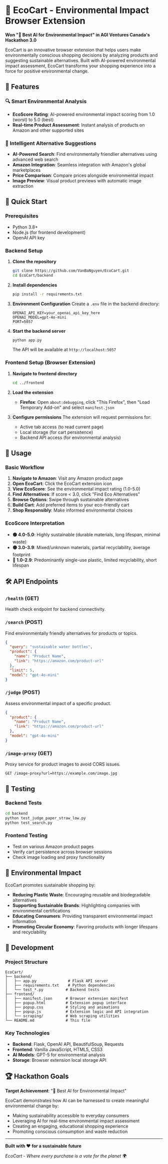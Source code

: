 # 🌱 EcoCart - Environmental Impact Browser Extension

**Won "🌱 Best AI for Environmental Impact" in AGI Ventures Canada's Hackathon 3.0**

EcoCart is an innovative browser extension that helps users make environmentally conscious shopping decisions by analyzing products and suggesting sustainable alternatives. Built with AI-powered environmental impact assessment, EcoCart transforms your shopping experience into a force for positive environmental change.

## 🌟 Features

### 🔍 **Smart Environmental Analysis**
- **EcoScore Rating**: AI-powered environmental impact scoring from 1.0 (worst) to 5.0 (best)
- **Real-time Product Assessment**: Instant analysis of products on Amazon and other supported sites

### 🛒 **Intelligent Alternative Suggestions**
- **AI-Powered Search**: Find environmentally friendlier alternatives using advanced web search
- **Amazon Integration**: Seamless integration with Amazon's global marketplaces
- **Price Comparison**: Compare prices alongside environmental impact
- **Image Preview**: Visual product previews with automatic image extraction

## 🚀 Quick Start

### Prerequisites
- Python 3.8+
- Node.js (for frontend development)
- OpenAI API key

### Backend Setup

1. **Clone the repository**
   ```bash
   git clone https://github.com/VanBaNguyen/EcoCart.git
   cd EcoCart/backend
   ```

2. **Install dependencies**
   ```bash
   pip install -r requirements.txt
   ```

3. **Environment Configuration**
   Create a `.env` file in the backend directory:
   ```env
   OPENAI_API_KEY=your_openai_api_key_here
   OPENAI_MODEL=gpt-4o-mini
   PORT=5057
   ```

4. **Start the backend server**
   ```bash
   python app.py
   ```
   The API will be available at `http://localhost:5057`

### Frontend Setup (Browser Extension)

1. **Navigate to frontend directory**
   ```bash
   cd ../frontend
   ```

2. **Load the extension**
   - **Firefox**: Open `about:debugging`, click "This Firefox", then "Load Temporary Add-on" and select `manifest.json`

3. **Configure permissions**
   The extension will request permissions for:
   - Active tab access (to read current page)
   - Local storage (for cart persistence)
   - Backend API access (for environmental analysis)

## 📱 Usage

### Basic Workflow

1. **Navigate to Amazon**: Visit any Amazon product page
2. **Open EcoCart**: Click the EcoCart extension icon
3. **View EcoScore**: See the environmental impact rating (1.0-5.0)
4. **Find Alternatives**: If score < 3.0, click "Find Eco Alternatives"
5. **Browse Options**: Swipe through sustainable alternatives
6. **Build Cart**: Add preferred items to your eco-friendly cart
7. **Shop Responsibly**: Make informed environmental choices

### EcoScore Interpretation

- **🟢 4.0-5.0**: Highly sustainable (durable materials, long lifespan, minimal waste)
- **🟡 3.0-3.9**: Mixed/unknown materials, partial recyclability, average footprint
- **🔴 1.0-2.9**: Predominantly single-use plastic, limited recyclability, short lifespan

## 🛠️ API Endpoints

### `/health` (GET)
Health check endpoint for backend connectivity.

### `/search` (POST)
Find environmentally friendly alternatives for products or topics.
```json
{
  "query": "sustainable water bottles",
  "product": {
    "name": "Product Name",
    "link": "https://amazon.com/product-url"
  },
  "limit": 5,
  "model": "gpt-4o-mini"
}
```

### `/judge` (POST)
Assess environmental impact of a specific product.
```json
{
  "product": {
    "name": "Product Name",
    "link": "https://amazon.com/product-url"
  },
  "model": "gpt-4o-mini"
}
```

### `/image-proxy` (GET)
Proxy service for product images to avoid CORS issues.
```
GET /image-proxy?url=https://example.com/image.jpg
```

## 🧪 Testing

### Backend Tests
```bash
cd backend
python test_judge_paper_straw_low.py
python test_search.py
```

### Frontend Testing
- Test on various Amazon product pages
- Verify cart persistence across browser sessions
- Check image loading and proxy functionality

## 🌱 Environmental Impact

EcoCart promotes sustainable shopping by:

- **Reducing Plastic Waste**: Encouraging reusable and biodegradable alternatives
- **Supporting Sustainable Brands**: Highlighting companies with environmental certifications
- **Educating Consumers**: Providing transparent environmental impact information
- **Promoting Circular Economy**: Favoring products with longer lifespans and recyclability

## 🔧 Development

### Project Structure
```
EcoCart/
├── backend/
│   ├── app.py              # Flask API server
│   ├── requirements.txt    # Python dependencies
│   └── test_*.py          # Backend tests
├── frontend/
│   ├── manifest.json      # Browser extension manifest
│   ├── popup.html         # Extension popup interface
│   ├── popup.css          # Styling and animations
│   ├── popup.js           # Extension logic and API integration
│   └── scraping/          # Web scraping utilities
└── README.md              # This file
```

### Key Technologies
- **Backend**: Flask, OpenAI API, BeautifulSoup, Requests
- **Frontend**: Vanilla JavaScript, HTML5, CSS3
- **AI Models**: GPT-5 for environmental analysis
- **Storage**: Browser extension local storage API

## 🏆 Hackathon Goals

**Target Achievement**: "🌱 Best AI for Environmental Impact"

EcoCart demonstrates how AI can be harnessed to create meaningful environmental change by:
- Making sustainability accessible to everyday consumers
- Leveraging AI for real-time environmental impact assessment
- Creating an engaging, educational shopping experience
- Promoting conscious consumption and waste reduction

---

**Built with ❤️ for a sustainable future**

*EcoCart - Where every purchase is a vote for the planet* 🌍

